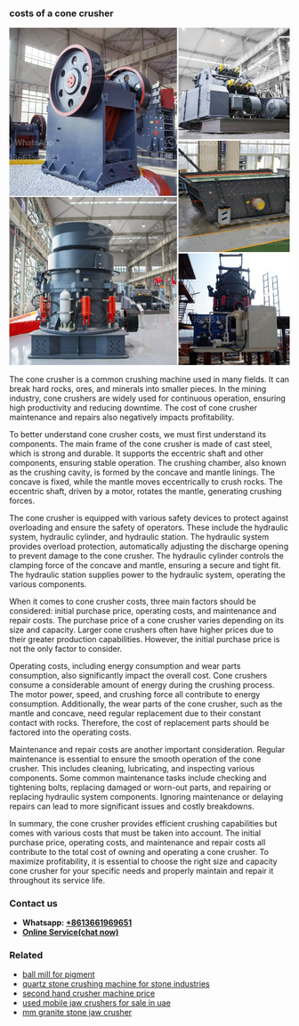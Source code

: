 <h3>costs of a cone crusher</h3><img src='1708499388.jpg' alt=''><p>The cone crusher is a common crushing machine used in many fields. It can break hard rocks, ores, and minerals into smaller pieces. In the mining industry, cone crushers are widely used for continuous operation, ensuring high productivity and reducing downtime. The cost of cone crusher maintenance and repairs also negatively impacts profitability.</p><p>To better understand cone crusher costs, we must first understand its components. The main frame of the cone crusher is made of cast steel, which is strong and durable. It supports the eccentric shaft and other components, ensuring stable operation. The crushing chamber, also known as the crushing cavity, is formed by the concave and mantle linings. The concave is fixed, while the mantle moves eccentrically to crush rocks. The eccentric shaft, driven by a motor, rotates the mantle, generating crushing forces.</p><p>The cone crusher is equipped with various safety devices to protect against overloading and ensure the safety of operators. These include the hydraulic system, hydraulic cylinder, and hydraulic station. The hydraulic system provides overload protection, automatically adjusting the discharge opening to prevent damage to the cone crusher. The hydraulic cylinder controls the clamping force of the concave and mantle, ensuring a secure and tight fit. The hydraulic station supplies power to the hydraulic system, operating the various components.</p><p>When it comes to cone crusher costs, three main factors should be considered: initial purchase price, operating costs, and maintenance and repair costs. The purchase price of a cone crusher varies depending on its size and capacity. Larger cone crushers often have higher prices due to their greater production capabilities. However, the initial purchase price is not the only factor to consider.</p><p>Operating costs, including energy consumption and wear parts consumption, also significantly impact the overall cost. Cone crushers consume a considerable amount of energy during the crushing process. The motor power, speed, and crushing force all contribute to energy consumption. Additionally, the wear parts of the cone crusher, such as the mantle and concave, need regular replacement due to their constant contact with rocks. Therefore, the cost of replacement parts should be factored into the operating costs.</p><p>Maintenance and repair costs are another important consideration. Regular maintenance is essential to ensure the smooth operation of the cone crusher. This includes cleaning, lubricating, and inspecting various components. Some common maintenance tasks include checking and tightening bolts, replacing damaged or worn-out parts, and repairing or replacing hydraulic system components. Ignoring maintenance or delaying repairs can lead to more significant issues and costly breakdowns.</p><p>In summary, the cone crusher provides efficient crushing capabilities but comes with various costs that must be taken into account. The initial purchase price, operating costs, and maintenance and repair costs all contribute to the total cost of owning and operating a cone crusher. To maximize profitability, it is essential to choose the right size and capacity cone crusher for your specific needs and properly maintain and repair it throughout its service life.</p><h3>Contact us</h3><ul><li><strong>Whatsapp:&nbsp;<a href="https://wa.me/8613661969651">+8613661969651</a></strong></li><li><a href="https://swt.shibang-china.com/?git&amp;zhl&amp;costs of a cone crusher"><strong>Online Service(chat now)</strong></a></li></ul><h3>Related</h3><ul><li><a href='ball mill for pigment.md'>ball mill for pigment</a></li><li><a href='quartz stone crushing machine for stone industries.md'>quartz stone crushing machine for stone industries</a></li><li><a href='second hand crusher machine price.md'>second hand crusher machine price</a></li><li><a href='used mobile jaw crushers for sale in uae.md'>used mobile jaw crushers for sale in uae</a></li><li><a href='mm granite stone jaw crusher.md'>mm granite stone jaw crusher</a></li></ul>